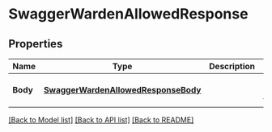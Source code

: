 # SwaggerWardenAllowedResponse

## Properties
Name | Type | Description | Notes
------------ | ------------- | ------------- | -------------
**Body** | [**SwaggerWardenAllowedResponseBody**](swaggerWardenAllowedResponse_Body.md) |  | [optional] [default to null]

[[Back to Model list]](../README.md#documentation-for-models) [[Back to API list]](../README.md#documentation-for-api-endpoints) [[Back to README]](../README.md)



